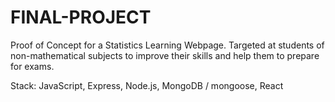 # FINAL-PROJECT

Proof of Concept for a Statistics Learning Webpage. Targeted at students of non-mathematical subjects to improve their skills and help them to prepare for exams. 

Stack: JavaScript, Express, Node.js, MongoDB / mongoose, React

